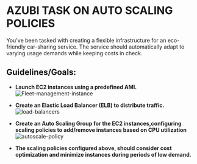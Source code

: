 # AZUBI TASK ON AUTO SCALING POLICIES
You've been tasked with creating a flexible infrastructure for an eco-friendly car-sharing service. The service should automatically adapt to varying usage demands while keeping costs in check.

## Guidelines/Goals:
- **Launch EC2 instances using a predefined AMI.**
  ![Fleet-management-instance](https://github.com/SESUGH-OPS/AWS-TERRAFORM-AUTSCALING/assets/105423735/812fd10d-cefa-49f1-857b-f3d214050f46)

- **Create an Elastic Load Balancer (ELB) to distribute traffic.**
  ![load-balancers](https://github.com/SESUGH-OPS/AWS-TERRAFORM-AUTSCALING/assets/105423735/86060644-1bd5-4ac9-8f09-a0111f592eca)

- **Create an Auto Scaling Group for the EC2 instances,configuring scaling policies to add/remove instances based on CPU utilization**
  ![autoscale-policy](https://github.com/SESUGH-OPS/AWS-TERRAFORM-AUTSCALING/assets/105423735/56d12e6e-4549-4de4-ad8a-f8eda4a8fd3b)

- **The scaling policies configured above, should consider cost optimization and minimize instances during periods of low demand.**


  

